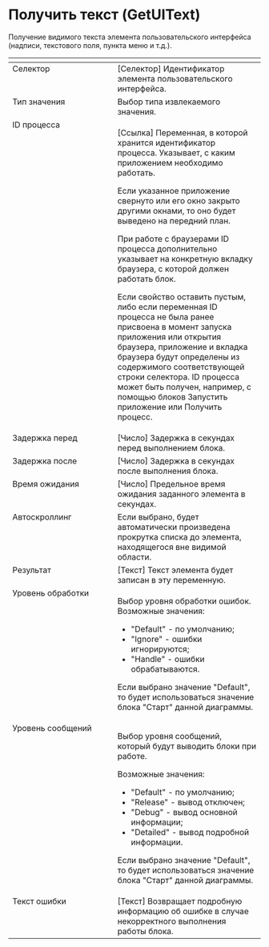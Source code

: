 # Получить текст (GetUIText)

Получение видимого текста элемента пользовательского интерфейса (надписи, текстового поля, пункта меню и т.д.).

<table data-header-hidden><thead><tr><th width="227" valign="top"></th><th width="328" valign="top"></th></tr></thead><tbody><tr><td valign="top">Селектор</td><td valign="top">[Селектор] Идентификатор элемента пользовательского интерфейса.</td></tr><tr><td valign="top">Тип значения</td><td valign="top">Выбор типа извлекаемого значения.</td></tr><tr><td valign="top">ID процесса</td><td valign="top"><p>[Ссылка] Переменная, в которой хранится идентификатор процесса. Указывает, с каким приложением необходимо работать. </p><p></p><p>Если указанное приложение свернуто или его окно закрыто другими окнами, то оно будет выведено на передний план. </p><p></p><p>При работе с браузерами ID процесса дополнительно указывает на конкретную вкладку браузера, с которой должен работать блок. </p><p></p><p>Если свойство оставить пустым, либо если переменная ID процесса не была ранее присвоена в момент запуска приложения или открытия браузера, приложение и вкладка браузера будут определены из содержимого соответствующей строки селектора. ID процесса может быть получен, например, с помощью блоков Запустить приложение или Получить процесс.</p></td></tr><tr><td valign="top">Задержка перед</td><td valign="top">[Число] Задержка в секундах перед выполнением блока.</td></tr><tr><td valign="top">Задержка после</td><td valign="top">[Число] Задержка в секундах после выполнения блока.</td></tr><tr><td valign="top">Время ожидания</td><td valign="top">[Число] Предельное время ожидания заданного элемента в секундах.</td></tr><tr><td valign="top">Автоскроллинг</td><td valign="top">Если выбрано, будет автоматически произведена прокрутка списка до элемента, находящегося вне видимой области.</td></tr><tr><td valign="top">Результат</td><td valign="top">[Текст] Текст элемента будет записан в эту переменную.</td></tr><tr><td valign="top">Уровень обработки</td><td valign="top"><p>Выбор уровня обработки ошибок. Возможные значения: </p><ul><li>"Default" - по умолчанию; </li><li>"Ignore" - ошибки игнорируются; </li><li>"Handle" - ошибки обрабатываются. </li></ul><p>Если выбрано значение "Default", то будет использоваться значение блока "Старт" данной диаграммы.</p></td></tr><tr><td valign="top">Уровень сообщений</td><td valign="top"><p>Выбор уровня сообщений, который будут выводить блоки при работе. </p><p>Возможные значения: </p><ul><li>"Default" - по умолчанию; </li><li>"Release" - вывод отключен; </li><li>"Debug" - вывод основной информации; </li><li>"Detailed" - вывод подробной информации. </li></ul><p>Если выбрано значение "Default", то будет использоваться значение блока "Старт" данной диаграммы.</p></td></tr><tr><td valign="top">Текст ошибки</td><td valign="top">[Текст] Возвращает подробную информацию об ошибке в случае некорректного выполнения работы блока.</td></tr></tbody></table>
